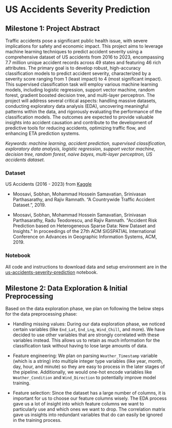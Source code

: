 # US Accidents Severity Prediction

## Milestone 1: Project Abstract

Traffic accidents pose a significant public health issue, with severe implications for safety and economic impact. This project aims to leverage machine learning techniques to predict accident severity using a comprehensive dataset of US accidents from 2016 to 2023, encompassing 7.7 million unique accident records across 49 states and featuring 46 rich attributes. The primary goal is to develop robust, high-accuracy classification models to predict accident severity, characterized by a severity score ranging from 1 (least impact) to 4 (most significant impact). This supervised classification task will employ various machine learning models, including logistic regression, support vector machine, random forest, gradient boosted decision tree, and multi-layer perceptron. The project will address several critical aspects: handling massive datasets, conducting exploratory data analysis (EDA), uncovering meaningful patterns within the data, and rigorously evaluating the performance of the classification models. The outcomes are expected to provide valuable insights into accident causation and contribute to the development of predictive tools for reducing accidents, optimizing traffic flow, and enhancing ETA prediction systems.

_Keywords: machine learning, accident prediction, supervised classification, exploratory data analysis, logistic regression, support vector machine, decision tree, random forest, naive bayes, multi-layer perceptron, US accidents dataset._

### Dataset

US Accidents (2016 - 2023) from [Kaggle](https://www.kaggle.com/datasets/sobhanmoosavi/us-accidents/code)

- Moosavi, Sobhan, Mohammad Hossein Samavatian, Srinivasan Parthasarathy, and Rajiv Ramnath. “A Countrywide Traffic Accident Dataset.”, 2019.

- Moosavi, Sobhan, Mohammad Hossein Samavatian, Srinivasan Parthasarathy, Radu Teodorescu, and Rajiv Ramnath. "Accident Risk Prediction based on Heterogeneous Sparse Data: New Dataset and Insights." In proceedings of the 27th ACM SIGSPATIAL International Conference on Advances in Geographic Information Systems, ACM, 2019.

### Notebook

All code and instructions to download data and setup environment are in the [us-accidents-severity-prediction](us-accidents-severity-prediction.ipynb) notebook.

## Milestone 2: Data Exploration & Initial Preprocessing

Based on the data exploration phase, we plan on following the below steps for the data preprocessing phase:

- Handling missing values: During our data exploration phase, we noticed certain variables (like `End_Lat`, `End_Lng`, `Wind_Chill`, and more). We have decided to use other variables that are strongly correlated with these variables instead. This allows us to retain as much information for the classification task without having to lose large amounts of data.

- Feature engineering: We plan on parsing `Weather_Timestamp` variable (which is a string) into multiple integer type variables (like year, month, day, hour, and minute) so they are easy to process in the later stages of the pipeline. Additionally, we would one-hot encode variables like `Weather_Condition` and `Wind_Direction` to potentially improve model training.

- Feature selection: Since the dataset has a large number of columns, it is important for us to choose our feature columns wisely. The EDA process gave us a lot of insight into which feature columns we want to particularly use and which ones we want to drop. The correlation matrix gave us insights into redundant variables that do can easily be ignored in the training process.
